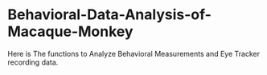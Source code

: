 # Behavioral-Data-Analysis-of-Macaque-Monkey
Here is The functions to Analyze Behavioral Measurements and Eye Tracker recording data. 
